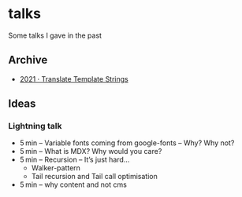 # talks
Some talks I gave in the past


## Archive

* [2021 · Translate Template Strings](https://hackmd.io/@signalwerk/BkWrH2ABt)


## Ideas

### Lightning talk
* 5 min – Variable fonts coming from google-fonts – Why? Why not?
* 5 min – What is MDX? Why would you care?
* 5 min – Recursion – It’s just hard...
  * Walker-pattern
  * Tail recursion and Tail call optimisation
* 5 min – why content and not cms
